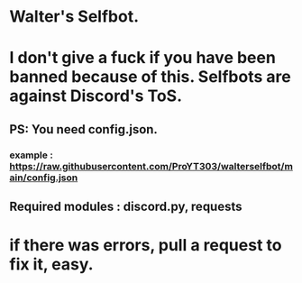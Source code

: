 # Walter's Selfbot.
# I don't give a fuck if you have been banned because of this. Selfbots are against Discord's ToS.
## PS: You need config.json.
### example : https://raw.githubusercontent.com/ProYT303/walterselfbot/main/config.json
## Required modules : discord.py, requests


# if there was errors, pull a request to fix it, easy.
